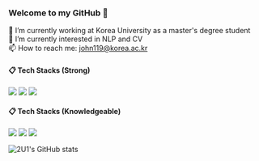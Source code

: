 ### Welcome to my GitHub 👋


🔭 I’m currently working at Korea University as a master's degree student <br>
🌱 I’m currently interested in NLP and CV <br>
📫 How to reach me: john119@korea.ac.kr <br>

####  :clipboard: Tech Stacks (Strong)
<img src="https://img.shields.io/badge/Python-3776AB?style=for-the-badge&logo=Python&logoColor=white">
<img src="https://img.shields.io/badge/Pytorch-#EE4C2C?style=for-the-badge&logo=Pytorch&logoColor=white"> 
<img src="https://img.shields.io/badge/scikit--learn-F7931E?style=for-the-badge&logo=scikitlearn&logoColor=white">


####  :clipboard: Tech Stacks (Knowledgeable)

<img src="https://img.shields.io/badge/MySQL-4479A1?style=for-the-badge&logo=MySQL&logoColor=white">
<img src="https://img.shields.io/badge/JavaScript-F7DF1E?style=for-the-badge&logo=JavaScript&logoColor=white">
<img src="https://img.shields.io/badge/github-181717?style=for-the-badge&logo=github&logoColor=white">

![2U1's GitHub stats](https://github-readme-stats.vercel.app/api?username=2U1&show_icons=true&theme=radical)


